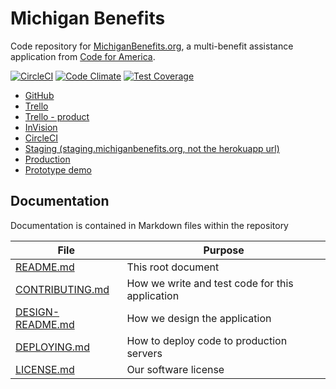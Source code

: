 # Michigan Benefits

Code repository for [MichiganBenefits.org](michiganbenefits.org), a multi-benefit assistance application from
[Code for America](https://www.codeforamerica.org).

[![CircleCI](https://circleci.com/gh/codeforamerica/michigan-benefits.svg?style=svg)](https://circleci.com/gh/codeforamerica/michigan-benefits)
[![Code Climate](https://codeclimate.com/github/codeforamerica/michigan-benefits/badges/gpa.svg)](https://codeclimate.com/github/codeforamerica/michigan-benefits)
[![Test Coverage](https://codeclimate.com/github/codeforamerica/michigan-benefits/badges/coverage.svg)](https://codeclimate.com/github/codeforamerica/michigan-benefits/coverage)

* [GitHub](https://github.com/codeforamerica/michigan-benefits)
* [Trello](https://trello.com/b/aBqTrqaJ/the-digital-assister)
* [Trello - product](://trello.com/b/aBqTrqaJ/the-digital-assister)
* [InVision](https://projects.invisionapp.com/d/main#/projects/prototypes/10425326)
* [CircleCI](https://circleci.com/gh/codeforamerica/michigan-benefits)
* [Staging (staging.michiganbenefits.org, not the herokuapp url)](https://staging.michiganbenefits.org)
* [Production](https://michigan-benefits-production.herokuapp.com)
* [Prototype demo](https://michigan-benefits-prod.herokuapp.com/)

## Documentation

Documentation is contained in Markdown files within the repository

| File          | Purpose |
| ------------- | -----------|
| [README.md](README.md) | This root document |
| [CONTRIBUTING.md](CONTRIBUTING.md) | How we write and test code for this application |
| [DESIGN-README.md](DESIGN-README.md) | How we design the application |
| [DEPLOYING.md](DEPLOYING.md) | How to deploy code to production servers |
| [LICENSE.md](LICENSE.md) | Our software license |
